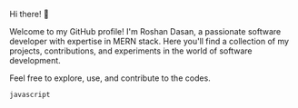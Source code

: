 Hi there! 👋

Welcome to my GitHub profile! I'm Roshan Dasan, a passionate software developer with expertise in MERN stack. Here you'll find a collection of my projects, contributions, and experiments in the world of software development.

Feel free to explore, use, and contribute to the codes.

    javascript
